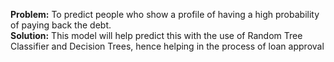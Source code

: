  
**Problem:** To predict people who show a profile of having a high probability of paying back the debt.
<br /> **Solution:** This model will help predict this with the use of Random Tree Classifier and Decision Trees, hence helping in the process of loan approval
